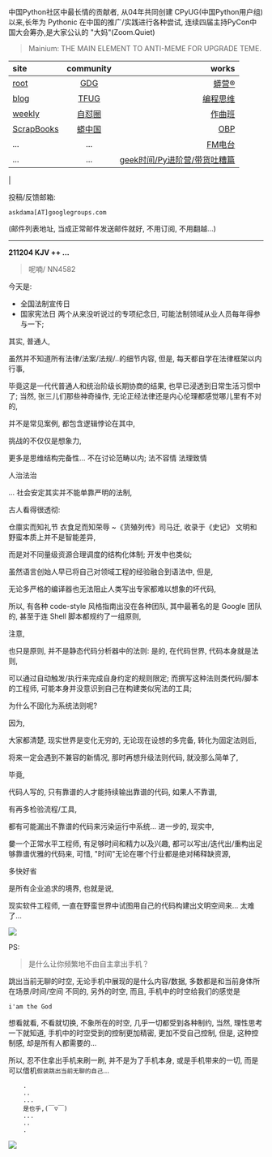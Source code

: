 中国Python社区中最长情的贡献者, 从04年共同创建 CPyUG(中国Python用户组)以来,长年为 Pythonic 在中国的推广/实践进行各种尝试, 连续四届主持PyCon中国大会筹办,是大家公认的 "大妈"(Zoom.Quiet)

> Mainium: THE MAIN ELEMENT TO ANTI-MEME FOR UPGRADE TEME.

| site | community | works |
| :-----| :----: | ----: |
| [root](http://zoomquiet.io/) | [GDG](https://blog.zhgdg.org/) | [蟒营®](https://doc.101.camp/) |
| [blog](https://blog.zoomquiet.io/pages/zoomquiet.html) | [TFUG](http://zh.tfug.world/) | [编程思维](https://py.101.camp/) |
| [weekly](http://weekly.pychina.org/) | [自怼圈](https://du.101.camp/) | [作曲班](https://mu.101.camp/) |
| [ScrapBooks](https://zoomquiet.io/collection.html) | [蟒中国](https://pychina.org/) | [OBP](https://zoomquiet.io/obp/index.html) |
| ... | ... | [FM电台](https://fm.101.camp/) |
| ... | ... | [geek时间/Py进阶营/带货吐糟篇](https://fm.101.camp/2020/geek2py-dama.html) 
 |


投稿/反馈邮箱:

    askdama[AT]googlegroups.com

(邮件列表地址, 
当成正常邮件发送邮件就好, 不用订阅, 不用翻越...)



---------------------------------------------------
**211204 KJV ++ ...**

> 呢喃/ NN4582




今天是:

+ 全国法制宣传日
+ 国家宪法日
两个从来没听说过的专项纪念日,
可能法制领域从业人员每年得参与一下;

其实,
普通人,

虽然并不知道所有法律/法案/法规/..的细节内容,
但是,
每天都自学在法律框架以内行事,

毕竟这是一代代普通人和统治阶级长期协商的结果,
也早已浸透到日常生活习惯中了;
当然,
张三儿们那些神奇操作,
无论正经法律还是内心伦理都感觉哪儿里有不对的,

并不是常见案例,
都包含逻辑悖论在其中,

挑战的不仅仅是想象力,

更多是思维结构完备性...
不在讨论范畴以内;
法不容情
法理致情

人治法治

...
社会安定其实并不能单靠严明的法制,

古人看得很透彻:

仓廪实而知礼节
衣食足而知荣辱
~《货殖列传》司马迁, 收录于《史记》
文明和野蛮本质上并不是智能差异,

而是对不同量级资源合理调度的结构化体制;
开发中也类似;

虽然语言创始人早已将自己对领域工程的经验融合到语法中,
但是,

无论多严格的编译器也无法阻止人类写出专家都难以想象的坏代码,

所以,
有各种 code-style 风格指南出没在各种团队,
其中最著名的是 Google 团队的,
甚至于连 Shell 脚本都规约了一组原则,

注意,

也只是原则, 并不是静态代码分析器中的法则:
是的, 在代码世界, 代码本身就是法则,

可以通过自动触发/执行来完成自身约定的规则限定;
而撰写这种法则类代码/脚本的工程师,
可能本身并没意识到自己在构建类似宪法的工具;

为什么不固化为系统法则呢?

因为,

大家都清楚,
现实世界是变化无穷的,
无论现在设想的多完备,
转化为固定法则后,

将来一定会遇到不兼容的新情况,
那时再想升级法则代码,
就没那么简单了,

毕竟,

代码人写的,
只有靠谱的人才能持续输出靠谱的代码,
如果人不靠谱,

有再多检验流程/工具,

都有可能漏出不靠谱的代码来污染运行中系统...
进一步的,
现实中,

嘦一个正常水平工程师,
有足够时间和精力以及兴趣,
都可以写出/迭代出/重构出足够靠谱优雅的代码来,
可惜,
"时间"无论在哪个行业都是绝对稀释缺资源,

多快好省

是所有企业追求的境界,
也就是说,

现实软件工程师,
一直在野蛮世界中试图用自己的代码构建出文明空间来...
太难了...
​




![](https://ipic.zoomquiet.top/2021-12-03-zq42-today-card-2112.004.png)





PS:
> 是什么让你频繁地不由自主拿出手机？

跳出当前无聊的时空,
无论手机中展现的是什么内容/数据,
多数都是和当前身体所在场景/时间/空间 不同的,
另外的时空,
而且, 手机中的时空给我们的感觉是

    i'am the God

想看就看, 不看就切换,
不象所在的时空, 几乎一切都受到各种制约,
当然,
理性思考一下就知道,
手机中的时空受到的控制更加精密, 更加不受自己控制,
但是, 这种控制感,
却是所有人都需要的...

所以, 
忍不住拿出手机来刷一刷,
并不是为了手机本身, 或是手机带来的一切,
而是可以借机`假装跳出当前无聊的自己`...



```
    .
    ..
    ...
    是也乎,(￣▽￣)
    ...
    ..
    .
```


![](http://ydlj.zoomquiet.top/ipic/2021-07-10-210701DU21-zip.jpg)

